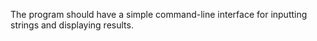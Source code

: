 The program should have a simple command-line interface for inputting strings and displaying results.

